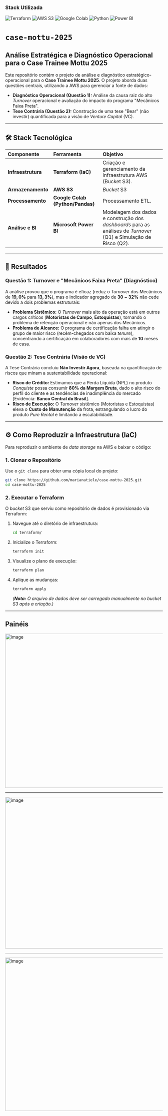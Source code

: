 ### Stack Utilizada

![Terraform](https://img.shields.io/badge/Terraform-7B42BC?style=for-the-badge&logo=terraform&logoColor=white)
![AWS S3](https://img.shields.io/badge/AWS%20S3-232F3E?style=for-the-badge&logo=amazon-s3&logoColor=white)
![Google Colab](https://img.shields.io/badge/Google%20Colab-F9AB00?style=for-the-badge&logo=google-colab&logoColor=white)
![Python](https://img.shields.io/badge/Python-3776AB?style=for-the-badge&logo=python&logoColor=white)
![Power BI](https://img.shields.io/badge/Power%20BI-F2C811?style=for-the-badge&logo=power-bi&logoColor=black)
# `case-mottu-2025`

## Análise Estratégica e Diagnóstico Operacional para o Case Trainee Mottu 2025

Este repositório contém o projeto de análise e diagnóstico estratégico-operacional para o **Case Trainee Mottu 2025**. O projeto aborda duas questões centrais, utilizando a AWS para gerenciar a fonte de dados:

  * **Diagnóstico Operacional (Questão 1):** Análise da causa raiz do alto *Turnover* operacional e avaliação do impacto do programa "Mecânicos Faixa Preta".
  * **Tese Contrária (Questão 2):** Construção de uma tese "Bear" (não investir) quantificada para a visão de *Venture Capital* (VC).

-----

## 🛠️ Stack Tecnológica

| Componente | Ferramenta | Objetivo |
| :--- | :--- | :--- |
| **Infraestrutura** | **Terraform (IaC)** | Criação e gerenciamento da infraestrutura AWS (Bucket S3). |
| **Armazenamento** | **AWS S3** | *Bucket* S3|
| **Processamento** | **Google Colab (Python/Pandas)** | Processamento ETL. |
| **Análise e BI** | **Microsoft Power BI** | Modelagem dos dados e construção dos *dashboards* para as análises de *Turnover* (Q1) e Simulação de Risco (Q2). |

-----

## 🎯 Resultados 

### Questão 1: Turnover e "Mecânicos Faixa Preta" (Diagnóstico)

A análise provou que o programa é eficaz (reduz o *Turnover* dos Mecânicos de $\mathbf{19,0\%}$ para $\mathbf{13,3\%}$), mas o indicador agregado de $\mathbf{30-32\%}$ não cede devido a dois problemas estruturais:

  * **Problema Sistêmico:** O *Turnover* mais alto da operação está em outros cargos críticos (**Motoristas de Campo**, **Estoquistas**), tornando o problema de retenção operacional e não apenas dos Mecânicos.
  * **Problema de Alcance:** O programa de certificação falha em atingir o grupo de maior risco (recém-chegados com baixa *tenure*), concentrando a certificação em colaboradores com mais de $\mathbf{10}$ meses de casa.

### Questão 2: Tese Contrária (Visão de VC)

A Tese Contrária concluiu **Não Investir Agora**, baseada na quantificação de riscos que minam a sustentabilidade operacional:

  * **Risco de Crédito:** Estimamos que a Perda Líquida (NPL) no produto *Conquiste* possa consumir **80% da Margem Bruta**, dado o alto risco do perfil do cliente e as tendências de inadimplência do mercado [Evidência: **Banco Central do Brasil**].
  * **Risco de Execução:** O *Turnover* sistêmico (Motoristas e Estoquistas) eleva o **Custo de Manutenção** da frota, estrangulando o lucro do produto *Pure Rental* e limitando a escalabilidade.

-----

## ⚙️ Como Reproduzir a Infraestrutura (IaC)

Para reproduzir o ambiente de *data storage* na AWS e baixar o código:

### 1\. Clonar o Repositório

Use o `git clone` para obter uma cópia local do projeto:

```bash
git clone https://github.com/marianatiele/case-mottu-2025.git
cd case-mottu-2025
```

### 2\. Executar o Terraform

O *bucket* S3 que serviu como repositório de dados é provisionado via Terraform:

1.  Navegue até o diretório de infraestrutura:
    ```bash
    cd terraform/
    ```
2.  Inicialize o Terraform:
    ```bash
    terraform init
    ```
3.  Visualize o plano de execução:
    ```bash
    terraform plan
    ```
4.  Aplique as mudanças:
    ```bash
    terraform apply
    ```
    *(**Nota:** O arquivo de dados deve ser carregado manualmente no *bucket* S3 após a criação.)*

-----

## Painéis

<img width="869" height="493" alt="image" src="https://github.com/user-attachments/assets/24d456b5-e1c3-4ae2-b847-eb7f239f7192" />

-----
<img width="874" height="485" alt="image" src="https://github.com/user-attachments/assets/d95b7455-6140-46e0-a29e-fa912d6c65e0" />

-----
<img width="868" height="490" alt="image" src="https://github.com/user-attachments/assets/3ca4b91a-6dca-404f-83b6-fea235d4d562" />




